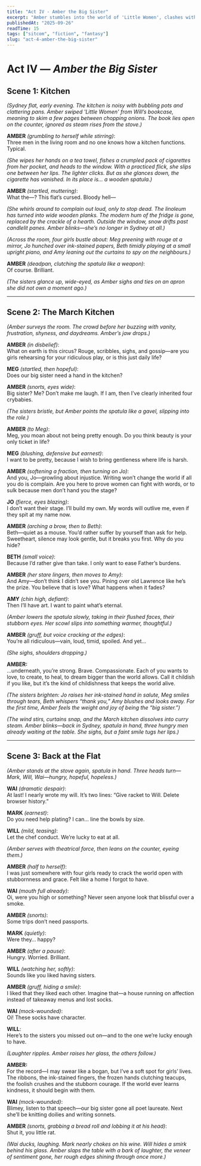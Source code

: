 ```yaml
---
title: "Act IV - Amber the Big Sister"
excerpt: "Amber stumbles into the world of 'Little Women', clashes with the four March sisters, and discovers a deep admiration for the beauty of girls’ lives—even if she pretends otherwise."
publishedAt: "2025-09-26"
readTime: 15
tags: ["sitcom", "fiction", "fantasy"]
slug: "act-4-amber-the-big-sister"
---
```


# Act IV — *Amber the Big Sister*  

## Scene 1: Kitchen  

*(Sydney flat, early evening. The kitchen is noisy with bubbling pots and clattering pans. Amber swiped 'Little Women' from Will’s bookcase, meaning to skim a few pages between chopping onions. The book lies open on the counter, ignored as steam rises from the stove.)*  

**AMBER** *(grumbling to herself while stirring)*:  
Three men in the living room and no one knows how a kitchen functions. Typical.  

*(She wipes her hands on a tea towel, fishes a crumpled pack of cigarettes from her pocket, and heads to the window. With a practiced flick, she slips one between her lips. The lighter clicks. But as she glances down, the cigarette has vanished. In its place is… a wooden spatula.)*  

**AMBER** *(startled, muttering)*:  
What the—? This flat’s cursed. Bloody hell—  

*(She whirls around to complain out loud, only to stop dead. The linoleum has turned into wide wooden planks. The modern hum of the fridge is gone, replaced by the crackle of a hearth. Outside the window, snow drifts past candlelit panes. Amber blinks—she’s no longer in Sydney at all.)*  

*(Across the room, four girls bustle about: Meg preening with rouge at a mirror, Jo hunched over ink-stained papers, Beth timidly playing at a small upright piano, and Amy leaning out the curtains to spy on the neighbours.)*  

**AMBER** *(deadpan, clutching the spatula like a weapon)*:  
Of course. Brilliant.

*(The sisters glance up, wide-eyed, as Amber sighs and ties on an apron she did not own a moment ago.)*  

---

## Scene 2: The March Kitchen  

*(Amber surveys the room. The crowd before her buzzing with vanity, frustration, shyness, and daydreams. Amber’s jaw drops.)*  

**AMBER** *(in disbelief)*:  
What on earth is this circus? Rouge, scribbles, sighs, and gossip—are you girls rehearsing for your ridiculous play, or is this just daily life?

**MEG** *(startled, then hopeful)*:  
Does our big sister need a hand in the kitchen?  

**AMBER** *(snorts, eyes wide)*:  
Big sister? Me? Don’t make me laugh. If I am, then I’ve clearly inherited four crybabies.  

*(The sisters bristle, but Amber points the spatula like a gavel, slipping into the role.)*  

**AMBER** *(to Meg)*:  
Meg, you moan about not being pretty enough. Do you think beauty is your only ticket in life?  

**MEG** *(blushing, defensive but earnest)*:  
I want to be pretty, because I wish to bring gentleness where life is harsh.  

**AMBER** *(softening a fraction, then turning on Jo)*:  
And you, Jo—growling about injustice. Writing won’t change the world if all you do is complain. Are you here to prove women can fight with words, or to sulk because men don’t hand you the stage?  

**JO** *(fierce, eyes blazing)*:  
I don’t want their stage. I’ll build my own. My words will outlive me, even if they spit at my name now.  

**AMBER** *(arching a brow, then to Beth)*:  
Beth—quiet as a mouse. You’d rather suffer by yourself than ask for help. Sweetheart, silence may look gentle, but it breaks you first. Why do you hide?  

**BETH** *(small voice)*:  
Because I’d rather give than take. I only want to ease Father’s burdens.  

**AMBER** *(her stare lingers, then moves to Amy)*:  
And Amy—don’t think I didn’t see you. Pining over old Lawrence like he’s the prize. You believe that is love? What happens when it fades?  

**AMY** *(chin high, defiant)*:  
Then I’ll have art. I want to paint what’s eternal.

*(Amber lowers the spatula slowly, taking in their flushed faces, their stubborn eyes. Her scowl slips into something warmer, thoughtful.)*  

**AMBER** *(gruff, but voice cracking at the edges)*:  
You’re all ridiculous—vain, loud, timid, spoiled. And yet…  

*(She sighs, shoulders dropping.)*  

**AMBER:**  
…underneath, you’re strong. Brave. Compassionate. Each of you wants to love, to create, to heal, to dream bigger than the world allows. Call it childish if you like, but it’s the kind of childishness that keeps the world alive.  

*(The sisters brighten: Jo raises her ink-stained hand in salute, Meg smiles through tears, Beth whispers “thank you,” Amy blushes and looks away. For the first time, Amber feels the weight and joy of being the “big sister.”)*  

*(The wind stirs, curtains snap, and the March kitchen dissolves into curry steam. Amber blinks—back in Sydney, spatula in hand, three hungry men already waiting at the table. She sighs, but a faint smile tugs her lips.)*  


---

## Scene 3: Back at the Flat  

*(Amber stands at the stove again, spatula in hand. Three heads turn—Mark, Will, Wai—hungry, hopeful, hopeless.)*  

**WAI** *(dramatic despair)*:  
At last! I nearly wrote my will. It’s two lines: “Give racket to Will. Delete browser history.”  

**MARK** *(earnest)*:  
Do you need help plating? I can… line the bowls by size.  

**WILL** *(mild, teasing)*:  
Let the chef conduct. We’re lucky to eat at all.  

*(Amber serves with theatrical force, then leans on the counter, eyeing them.)*  

**AMBER** *(half to herself)*:  
I was just somewhere with four girls ready to crack the world open with stubbornness and grace. Felt like a home I forgot to have.  

**WAI** *(mouth full already)*:  
Oi, were you high or something? Never seen anyone look that blissful over a smoke.

**AMBER** *(snorts)*:  
Some trips don’t need passports.  

**MARK** *(quietly)*:  
Were they… happy?  

**AMBER** *(after a pause)*:  
Hungry. Worried. Brilliant.

**WILL** *(watching her, softly)*:  
Sounds like you liked having sisters.  

**AMBER** *(gruff, hiding a smile)*:  
I liked that they liked each other. Imagine that—a house running on affection instead of takeaway menus and lost socks.  

**WAI** *(mock-wounded)*:  
Oi! These socks have character.  

**WILL**:  
Here’s to the sisters you missed out on—and to the one we’re lucky enough to have.

*(Laughter ripples. Amber raises her glass, the others follow.)*  

**AMBER:**  
For the record—I may swear like a bogan, but I’ve a soft spot for girls’ lives. The ribbons, the ink-stained fingers, the frozen hands clutching teacups, the foolish crushes and the stubborn courage. If the world ever learns kindness, it should begin with them.

**WAI** *(mock-wounded)*:  
Blimey, listen to that speech—our big sister gone all poet laureate. Next she’ll be knitting doilies and writing sonnets.

**AMBER** *(snorts, grabbing a bread roll and lobbing it at his head)*:  
Shut it, you little rat. 

*(Wai ducks, laughing. Mark nearly chokes on his wine. Will hides a smirk behind his glass. Amber slaps the table with a bark of laughter, the veneer of sentiment gone, her rough edges shining through once more.)*  

